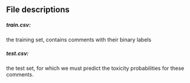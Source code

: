 ## File descriptions
##### train.csv:
the training set, contains comments with their binary labels
##### test.csv:
the test set, for which we must predict the toxicity probabilities for these comments.

